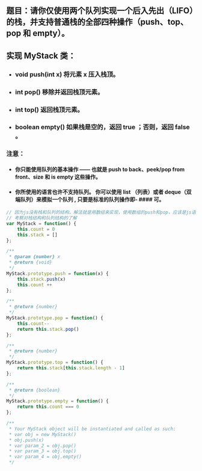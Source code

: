 ## 题目：请你仅使用两个队列实现一个后入先出（LIFO）的栈，并支持普通栈的全部四种操作（push、top、pop 和 empty）。
## 实现 MyStack 类：
- ### void push(int x) 将元素 x 压入栈顶。
- ### int pop() 移除并返回栈顶元素。
- ### int top() 返回栈顶元素。
- ### boolean empty() 如果栈是空的，返回 true ；否则，返回 false 。
### **注意：**
- #### 你只能使用队列的基本操作 —— 也就是 push to back、peek/pop from front、size 和 is empty 这些操作。
- #### 你所使用的语言也许不支持队列。 你可以使用 list （列表）或者 deque（双端队列）来模拟一个队列 , 只要是标准的队列操作即- #### 可。

```js
// 因为js没有栈和队列的结构，解法就是用数组来实现，使用数组的push和pop，应该是js语言的原因，这道题没有达到题目的效果
// 考察对栈结构和队列结构的了解
var MyStack = function() {
    this.count = 0
    this.stack = []
};

/** 
 * @param {number} x
 * @return {void}
 */
MyStack.prototype.push = function(x) {
    this.stack.push(x)
    this.count ++
};

/**
 * @return {number}
 */
MyStack.prototype.pop = function() {
    this.count--
    return this.stack.pop()
};

/**
 * @return {number}
 */
MyStack.prototype.top = function() {
    return this.stack[this.stack.length - 1]
};

/**
 * @return {boolean}
 */
MyStack.prototype.empty = function() {
    return this.count === 0
};

/**
 * Your MyStack object will be instantiated and called as such:
 * var obj = new MyStack()
 * obj.push(x)
 * var param_2 = obj.pop()
 * var param_3 = obj.top()
 * var param_4 = obj.empty()
 */

```